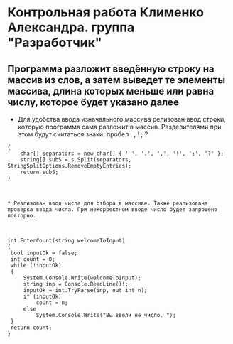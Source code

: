 # Контрольная работа Клименко Александра.  группа "Разработчик"


## Программа разложит введённую строку на массив из слов, а затем выведет те элементы массива, длина которых меньше или равна числу, которое будет указано далее

* Для удобства ввода изначального массива релизован ввод строки, которую программа сама разложит в массив. Разделителями при этом будут считаться знаки: пробел . , ! ; ?

``` string[] SplitStringToArray(string s)
{
    char[] separators = new char[] { ' ', '.', ',', '!', ';', '?' };
    string[] subS = s.Split(separators, StringSplitOptions.RemoveEmptyEntries);
    return subS;
}



* Реализован ввод числа для отбора в массиве. Также реализована проверка ввода числа. При некорректном вводе число будет запрошено повторно.



int EnterCount(string welcomeToInput)
{
 bool inputOk = false;
 int count = 0;
 while (!inputOk)
 {
     System.Console.Write(welcomeToInput);
     string inp = Console.ReadLine()!;
     inputOk = int.TryParse(inp, out int n);
     if (inputOk)
         count = n;
     else
         System.Console.Write("Вы ввели не число. ");
 }
 return count;
}